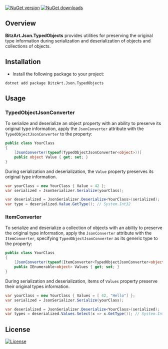 [![NuGet version](https://img.shields.io/nuget/v/BitzArt.Json.TypedObjects.svg)](https://www.nuget.org/packages/BitzArt.Json.TypedObjects/)
[![NuGet downloads](https://img.shields.io/nuget/dt/BitzArt.Json.TypedObjects.svg)](https://www.nuget.org/packages/BitzArt.Json.TypedObjects/)

## Overview

**BitzArt.Json.TypedObjects** provides utilities for preserving the original type information during serialization and deserialization of objects and collections of objects.

## Installation

- Install the following package to your project:

```
dotnet add package BitzArt.Json.TypedObjects
```

## Usage

### TypedObjectJsonConverter

To serialize and deserialize an object property with an ability to preserve its original type information, 
apply the `JsonConverter` attribute with the `TypedObjectJsonConverter` to the property:

```csharp
public class YourClass
{
    [JsonConverter(typeof(TypedObjectJsonConverter<object>))]
    public object Value { get; set; }
}
```

During serialization and deserialization, the `Value` property preserves its original type information.

```csharp
var yourClass = new YourClass { Value = 42 };
var serialized = JsonSerializer.Serialize(yourClass);

var deserialized = JsonSerializer.Deserialize<YourClass>(serialized);
var type = deserialized.Value.GetType(); // System.Int32
```

### ItemConverter

To serialize and deserialize a collection of objects with an ability to preserve the original type information, apply the `JsonConverter` attribute with the `ItemConverter`, specifying `TypedObjectJsonConverter` as its generic type to the property:

```csharp
public class YourClass
{
    [JsonConverter(typeof(ItemConverter<TypedObjectJsonConverter<object>>))]
    public IEnumerable<object> Values { get; set; }
}
```

During serialization and deserialization, items of `Values` property preserve their original types information.

```csharp
var yourClass = new YourClass { Values = [ 42, "Hello"] };
var serialized = JsonSerializer.Serialize(yourClass);

var deserialized = JsonSerializer.Deserialize<YourClass>(serialized);
var types = deserialized.Values.Select(x => x.GetType()); // System.Int32, System.String
```

## License

[![License](https://img.shields.io/badge/mit-%230072C6?style=for-the-badge)](https://github.com/BitzArt/Miscellaneous/blob/main/LICENSE)
